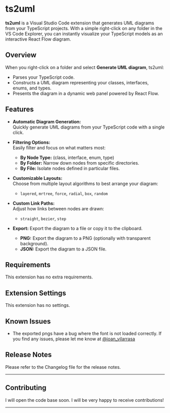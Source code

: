 # ts2uml

**ts2uml** is a Visual Studio Code extension that generates UML diagrams from your TypeScript projects. With a simple right-click on any folder in the VS Code Explorer, you can instantly visualize your TypeScript models as an interactive React Flow diagram.

## Overview

When you right-click on a folder and select **Generate UML diagram**, ts2uml:
- Parses your TypeScript code.
- Constructs a UML diagram representing your classes, interfaces, enums, and types.
- Presents the diagram in a dynamic web panel powered by React Flow.

## Features

- **Automatic Diagram Generation:**  
  Quickly generate UML diagrams from your TypeScript code with a single click.

- **Filtering Options:**  
  Easily filter and focus on what matters most:
  - **By Node Type:** (class, interface, enum, type)
  - **By Folder:** Narrow down nodes from specific directories.
  - **By File:** Isolate nodes defined in particular files.

- **Customizable Layouts:**  
  Choose from multiple layout algorithms to best arrange your diagram:
  - `layered`, `mrtree`, `force`, `radial`, `box`, `random`

- **Custom Link Paths:**  
  Adjust how links between nodes are drawn:
  - `straight`, `bezier`, `step`

- **Export:**
  Export the diagram to a file or copy it to the clipboard.
  - **PNG:** Export the diagram to a PNG (optionally with transparent background).
  - **JSON:** Export the diagram to a JSON file.

## Requirements

This extension has no extra requirements.

## Extension Settings

This extension has no settings.

## Known Issues

- The exported pngs have a bug where the font is not loaded correctly.
If you find any issues, please let me know at [@joan_vilarrasa](https://x.com/joan_vilarrasa)

## Release Notes

Please refer to the Changelog file for the release notes.

---

## Contributing

I will open the code base soon. I will be very happy to receive contributions!

---

